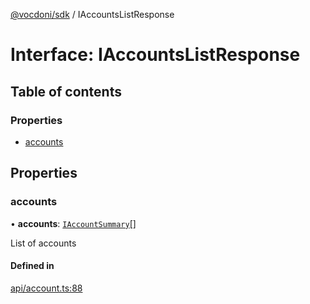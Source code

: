 [@vocdoni/sdk](/sdk) / IAccountsListResponse

# Interface: IAccountsListResponse

## Table of contents

### Properties

- [accounts](IAccountsListResponse#accounts)

## Properties

### accounts

• **accounts**: [`IAccountSummary`](../sdk-reference#iaccountsummary)[]

List of accounts

#### Defined in

[api/account.ts:88](https://github.com/vocdoni/vocdoni-sdk/blob/1053e59/src/api/account.ts#L88)
